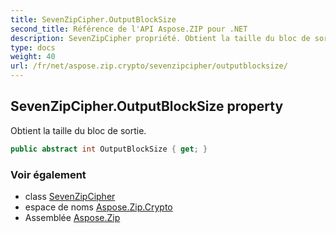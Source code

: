 ```yaml
---
title: SevenZipCipher.OutputBlockSize
second_title: Référence de l'API Aspose.ZIP pour .NET
description: SevenZipCipher propriété. Obtient la taille du bloc de sortie.
type: docs
weight: 40
url: /fr/net/aspose.zip.crypto/sevenzipcipher/outputblocksize/
---
```

## SevenZipCipher.OutputBlockSize property

Obtient la taille du bloc de sortie.

```csharp
public abstract int OutputBlockSize { get; }
```

### Voir également

* class [SevenZipCipher](../)
* espace de noms [Aspose.Zip.Crypto](../../sevenzipcipher/)
* Assemblée [Aspose.Zip](../../../)


